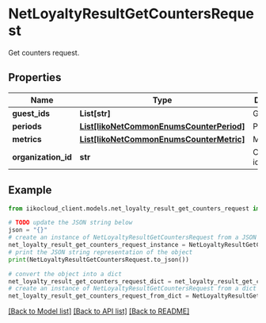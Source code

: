 # NetLoyaltyResultGetCountersRequest

Get counters request.

## Properties

Name | Type | Description | Notes
------------ | ------------- | ------------- | -------------
**guest_ids** | **List[str]** | Guest ids. | [optional] 
**periods** | [**List[IikoNetCommonEnumsCounterPeriod]**](IikoNetCommonEnumsCounterPeriod.md) | Periods. | [optional] 
**metrics** | [**List[IikoNetCommonEnumsCounterMetric]**](IikoNetCommonEnumsCounterMetric.md) | Metrics. | [optional] 
**organization_id** | **str** | Organization id. | 

## Example

```python
from iikocloud_client.models.net_loyalty_result_get_counters_request import NetLoyaltyResultGetCountersRequest

# TODO update the JSON string below
json = "{}"
# create an instance of NetLoyaltyResultGetCountersRequest from a JSON string
net_loyalty_result_get_counters_request_instance = NetLoyaltyResultGetCountersRequest.from_json(json)
# print the JSON string representation of the object
print(NetLoyaltyResultGetCountersRequest.to_json())

# convert the object into a dict
net_loyalty_result_get_counters_request_dict = net_loyalty_result_get_counters_request_instance.to_dict()
# create an instance of NetLoyaltyResultGetCountersRequest from a dict
net_loyalty_result_get_counters_request_from_dict = NetLoyaltyResultGetCountersRequest.from_dict(net_loyalty_result_get_counters_request_dict)
```
[[Back to Model list]](../README.md#documentation-for-models) [[Back to API list]](../README.md#documentation-for-api-endpoints) [[Back to README]](../README.md)



